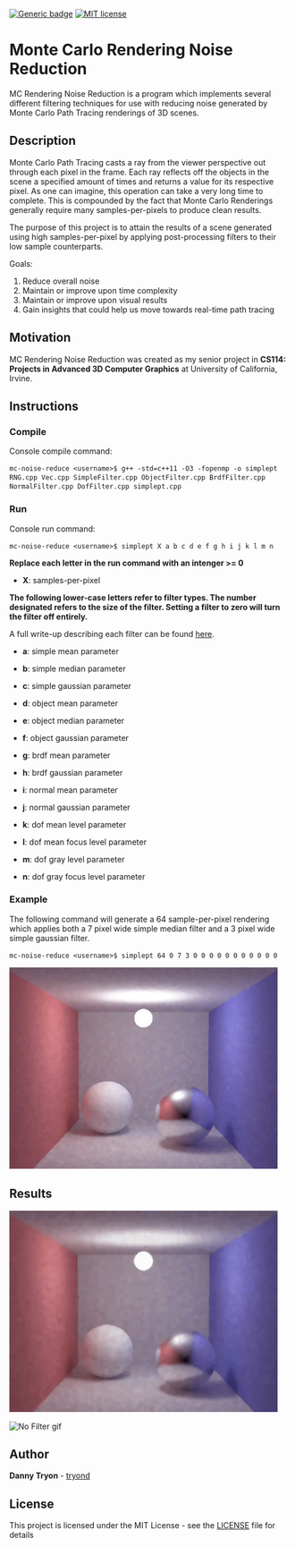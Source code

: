 [![Generic badge](https://img.shields.io/badge/build-passing-<COLOR>.svg)](https://shields.io/)
[![MIT license](https://img.shields.io/badge/License-MIT-blue.svg)](https://lbesson.mit-license.org/)

# Monte Carlo Rendering Noise Reduction

MC Rendering Noise Reduction is a program which implements several different filtering techniques for use with reducing noise generated by Monte Carlo Path Tracing renderings of 3D scenes.

## Description

Monte Carlo Path Tracing casts a ray from the viewer perspective out through each pixel in the frame. Each ray reflects off the objects in the scene a specified amount of times and returns a value for its respective pixel. As one can imagine, this operation can take a very long time to complete. This is compounded by the fact that Monte Carlo Renderings generally require many samples-per-pixels to produce clean results. 

The purpose of this project is to attain the results of a scene generated using high samples-per-pixel by applying post-processing filters to their low sample counterparts. 

Goals:
1. Reduce overall noise
2. Maintain or improve upon time complexity
3. Maintain or improve upon visual results
4. Gain insights that could help us move towards real-time path tracing

## Motivation

MC Rendering Noise Reduction was created as my senior project in **CS114: Projects in Advanced 3D Computer Graphics** at University of California, Irvine.

## Instructions

### Compile

Console compile command:

```console
mc-noise-reduce <username>$ g++ -std=c++11 -O3 -fopenmp -o simplept RNG.cpp Vec.cpp SimpleFilter.cpp ObjectFilter.cpp BrdfFilter.cpp NormalFilter.cpp DofFilter.cpp simplept.cpp
```

### Run

Console run command:

```console
mc-noise-reduce <username>$ simplept X a b c d e f g h i j k l m n
```

**Replace each letter in the run command with an intenger >= 0**

* **X**: samples-per-pixel

**The following lower-case letters refer to filter types. The number designated refers to the size of the filter. Setting a filter to zero will turn the filter off entirely.**

A full write-up describing each filter can be found [here](https://tryond.github.io/noise_red.html).

* **a**: simple mean parameter

* **b**: simple median parameter

* **c**: simple gaussian parameter

* **d**: object mean parameter

* **e**: object median parameter

* **f**: object gaussian parameter

* **g**: brdf mean parameter

* **h**: brdf gaussian parameter

* **i**: normal mean parameter

* **j**: normal gaussian parameter

* **k**: dof mean level parameter

* **l**: dof mean focus level parameter

* **m**: dof gray level parameter

* **n**: dof gray focus level parameter

### Example

The following command will generate a 64 sample-per-pixel rendering which applies both a 7 pixel wide simple median filter and a 3 pixel wide simple gaussian filter. 

```console
mc-noise-reduce <username>$ simplept 64 0 7 3 0 0 0 0 0 0 0 0 0 0 0
```

![Example Rendering Image](res/combo_example.jpg?raw=true "Image that shows example rendering")

## Results

![Combo Filter gif](res/combo_16_anim.gif?raw=true "Animation that shows a scene rendered with a combo filter at 16spp")

![No Filter gif](res/none_32_anim.gif?raw=true "Animation that shows a scene rendered with no filter at 32spp")

## Author

**Danny Tryon** - [tryond](https://github.com/tryond?tab=repositories)

## License

This project is licensed under the MIT License - see the [LICENSE](LICENSE) file for details

